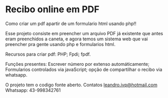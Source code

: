# Recibo online em PDF

 Como criar um pdf apartir de um formulario html usando php!!
 
 Esse projeto consiste em preencher um arquivo PDF já existente que antes eram preenchidos a caneta, e agora temos um sistema web que vai preencher pra gente usando php e formularios html.
 
 Recursos para criar pdf: 
 PHP;
 Fpdi;
 fpdf.
 
 Funções presentes:
  Escrever número por extenso automáticamente;
 Formularios controlados via javaScript;
 opção de compartilhar o recibo via whatsapp.
 
 
 O projeto tem o codigo fonte aberto. 
 Contatos
 leandro.ivp@hotmail.com
 Whatsapp: 43-998342761
